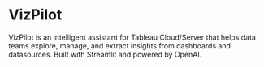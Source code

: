 # VizPilot
VizPilot is an intelligent assistant for Tableau Cloud/Server that helps data teams explore, manage, and extract insights from dashboards and datasources. Built with Streamlit and powered by OpenAI.
